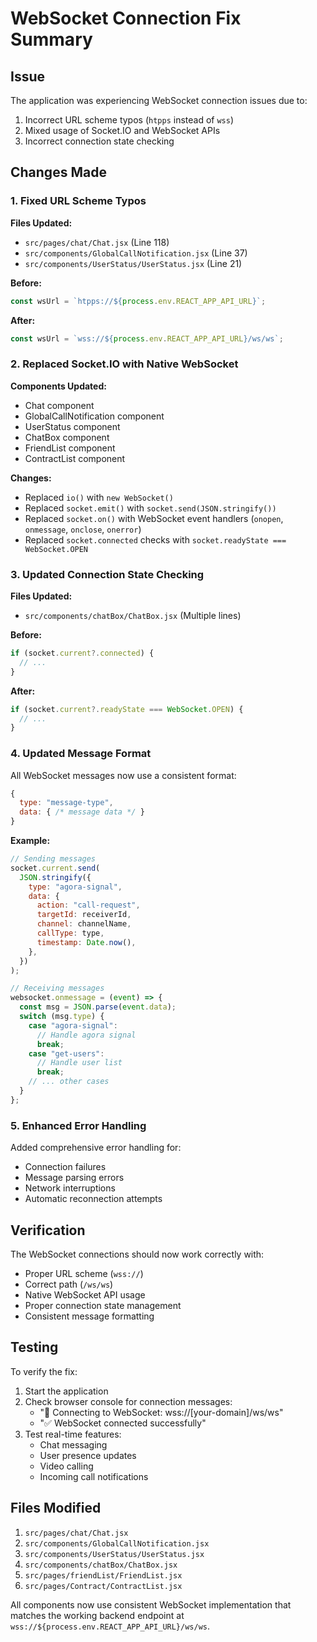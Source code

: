 # WebSocket Connection Fix Summary

## Issue

The application was experiencing WebSocket connection issues due to:

1. Incorrect URL scheme typos (`htpps` instead of `wss`)
2. Mixed usage of Socket.IO and WebSocket APIs
3. Incorrect connection state checking

## Changes Made

### 1. Fixed URL Scheme Typos

**Files Updated:**

- `src/pages/chat/Chat.jsx` (Line 118)
- `src/components/GlobalCallNotification.jsx` (Line 37)
- `src/components/UserStatus/UserStatus.jsx` (Line 21)

**Before:**

```javascript
const wsUrl = `htpps://${process.env.REACT_APP_API_URL}`;
```

**After:**

```javascript
const wsUrl = `wss://${process.env.REACT_APP_API_URL}/ws/ws`;
```

### 2. Replaced Socket.IO with Native WebSocket

**Components Updated:**

- Chat component
- GlobalCallNotification component
- UserStatus component
- ChatBox component
- FriendList component
- ContractList component

**Changes:**

- Replaced `io()` with `new WebSocket()`
- Replaced `socket.emit()` with `socket.send(JSON.stringify())`
- Replaced `socket.on()` with WebSocket event handlers (`onopen`, `onmessage`, `onclose`, `onerror`)
- Replaced `socket.connected` checks with `socket.readyState === WebSocket.OPEN`

### 3. Updated Connection State Checking

**Files Updated:**

- `src/components/chatBox/ChatBox.jsx` (Multiple lines)

**Before:**

```javascript
if (socket.current?.connected) {
  // ...
}
```

**After:**

```javascript
if (socket.current?.readyState === WebSocket.OPEN) {
  // ...
}
```

### 4. Updated Message Format

All WebSocket messages now use a consistent format:

```javascript
{
  type: "message-type",
  data: { /* message data */ }
}
```

**Example:**

```javascript
// Sending messages
socket.current.send(
  JSON.stringify({
    type: "agora-signal",
    data: {
      action: "call-request",
      targetId: receiverId,
      channel: channelName,
      callType: type,
      timestamp: Date.now(),
    },
  })
);

// Receiving messages
websocket.onmessage = (event) => {
  const msg = JSON.parse(event.data);
  switch (msg.type) {
    case "agora-signal":
      // Handle agora signal
      break;
    case "get-users":
      // Handle user list
      break;
    // ... other cases
  }
};
```

### 5. Enhanced Error Handling

Added comprehensive error handling for:

- Connection failures
- Message parsing errors
- Network interruptions
- Automatic reconnection attempts

## Verification

The WebSocket connections should now work correctly with:

- Proper URL scheme (`wss://`)
- Correct path (`/ws/ws`)
- Native WebSocket API usage
- Proper connection state management
- Consistent message formatting

## Testing

To verify the fix:

1. Start the application
2. Check browser console for connection messages:
   - "🔗 Connecting to WebSocket: wss://[your-domain]/ws/ws"
   - "✅ WebSocket connected successfully"
3. Test real-time features:
   - Chat messaging
   - User presence updates
   - Video calling
   - Incoming call notifications

## Files Modified

1. `src/pages/chat/Chat.jsx`
2. `src/components/GlobalCallNotification.jsx`
3. `src/components/UserStatus/UserStatus.jsx`
4. `src/components/chatBox/ChatBox.jsx`
5. `src/pages/friendList/FriendList.jsx`
6. `src/pages/Contract/ContractList.jsx`

All components now use consistent WebSocket implementation that matches the working backend endpoint at `wss://${process.env.REACT_APP_API_URL}/ws/ws`.
